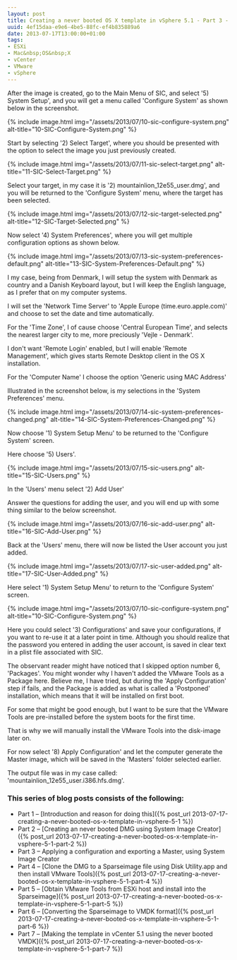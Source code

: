 ```yaml
---
layout: post
title: Creating a never booted OS X template in vSphere 5.1 - Part 3 - Applying a configuration and exporting a Master, using System Image Creator
uuid: 4ef15daa-e9e6-4be5-88fc-ef4b835889a6
date: 2013-07-17T13:00:00+01:00
tags:
- ESXi
- Mac&nbsp;OS&nbsp;X
- vCenter
- VMware
- vSphere
---
```

After the image is created, go to the Main Menu of SIC, and select '5) System Setup', and you will get a menu called 'Configure System' as shown below in the screenshot<!--break-->.

{% include image.html img="/assets/2013/07/10-sic-configure-system.png" alt-title="10-SIC-Configure-System.png" %}

Start by selecting '2) Select Target', where you should be presented with the option to select the image you just previously created.

{% include image.html img="/assets/2013/07/11-sic-select-target.png" alt-title="11-SIC-Select-Target.png" %}

Select your target, in my case it is '2) mountainlion_12e55_user.dmg', and you will be returned to the 'Configure System' menu, where the target has been selected.

{% include image.html img="/assets/2013/07/12-sic-target-selected.png" alt-title="12-SIC-Target-Selected.png" %}

Now select '4) System Preferences', where you will get multiple configuration options as shown below.

{% include image.html img="/assets/2013/07/13-sic-system-preferences-default.png" alt-title="13-SIC-System-Preferences-Default.png" %}

I my case, being from Denmark, I will setup the system with Denmark as country and a Danish Keyboard layout, but I will keep the English language, as I prefer that on my computer systems.

I will set the 'Network Time Server' to 'Apple Europe (time.euro.apple.com)' and choose to set the date and time automatically.

For the 'Time Zone', I of cause choose 'Central European Time', and selects the nearest larger city to me, more preciously 'Vejle - Denmark'.

I don't want 'Remote Login' enabled, but I will enable 'Remote Management', which gives starts Remote Desktop client in the OS X installation.

For the 'Computer Name' I choose the option 'Generic using MAC Address'

Illustrated in the screenshot below, is my selections in the 'System Preferences' menu.

{% include image.html img="/assets/2013/07/14-sic-system-preferences-changed.png" alt-title="14-SIC-System-Preferences-Changed.png" %}

Now choose '1) System Setup Menu' to be returned to the 'Configure System' screen.

Here choose '5) Users'.

{% include image.html img="/assets/2013/07/15-sic-users.png" alt-title="15-SIC-Users.png" %}

In the 'Users' menu select '2) Add User'

Answer the questions for adding the user, and you will end up with some thing similar to the below screenshot.

{% include image.html img="/assets/2013/07/16-sic-add-user.png" alt-title="16-SIC-Add-User.png" %}

Back at the 'Users' menu, there will now be listed the User account you just added.

{% include image.html img="/assets/2013/07/17-sic-user-added.png" alt-title="17-SIC-User-Added.png" %}

Here select '1) System Setup Menu' to return to the 'Configure System' screen.

{% include image.html img="/assets/2013/07/10-sic-configure-system.png" alt-title="10-SIC-Configure-System.png" %}

Here you could select '3) Configurations' and save your configurations, if you want to re-use it at a later point in time. Although you should realize that the password you entered in adding the user account, is saved in clear text in a plist file associated with SIC.

The observant reader might have noticed that I skipped option number 6, 'Packages'. You might wonder why I haven't added the VMware Tools as a Package here. Believe me, I have tried, but during the 'Apply Configuration' step if fails, and the Package is added as what is called a 'Postponed' installation, which means that it will be installed on first boot.

For some that might be good enough, but I want to be sure that the VMware Tools are pre-installed before the system boots for the first time.

That is why we will manually install the VMware Tools into the disk-image later on.

For now select '8) Apply Configuration' and let the computer generate the Master image, which will be saved in the 'Masters' folder selected earlier.

The output file was in my case called: 'mountainlion_12e55_user.i386.hfs.dmg'.

### This series of blog posts consists of the following:

* Part 1 – [Introduction and reason for doing this]({% post_url 2013-07-17-creating-a-never-booted-os-x-template-in-vsphere-5-1 %})
* Part 2 – [Creating an never booted DMG using System Image Creator]({% post_url 2013-07-17-creating-a-never-booted-os-x-template-in-vsphere-5-1-part-2 %})
* Part 3 – Applying a configuration and exporting a Master, using System Image Creator
* Part 4 – [Clone the DMG to a Sparseimage file using Disk Utility.app and then install VMware Tools]({% post_url 2013-07-17-creating-a-never-booted-os-x-template-in-vsphere-5-1-part-4 %})
* Part 5 – [Obtain VMware Tools from ESXi host and install into the Sparseimage]({% post_url 2013-07-17-creating-a-never-booted-os-x-template-in-vsphere-5-1-part-5 %})
* Part 6 – [Converting the Sparseimage to VMDK format]({% post_url 2013-07-17-creating-a-never-booted-os-x-template-in-vsphere-5-1-part-6 %})
* Part 7 – [Making the template in vCenter 5.1 using the never booted VMDK]({% post_url 2013-07-17-creating-a-never-booted-os-x-template-in-vsphere-5-1-part-7 %})